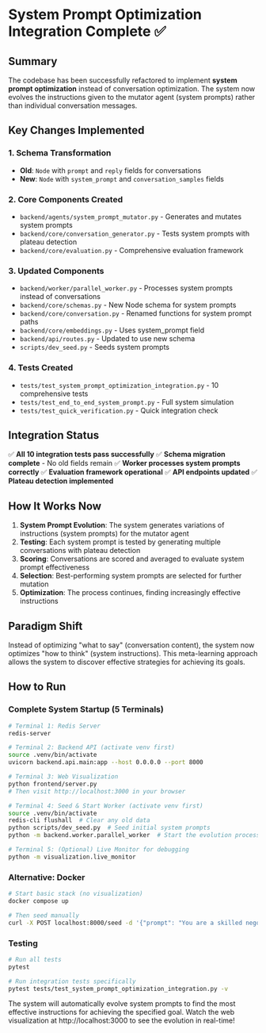 # System Prompt Optimization Integration Complete ✅

## Summary

The codebase has been successfully refactored to implement **system prompt optimization** instead of conversation optimization. The system now evolves the instructions given to the mutator agent (system prompts) rather than individual conversation messages.

## Key Changes Implemented

### 1. Schema Transformation
- **Old**: `Node` with `prompt` and `reply` fields for conversations
- **New**: `Node` with `system_prompt` and `conversation_samples` fields

### 2. Core Components Created
- `backend/agents/system_prompt_mutator.py` - Generates and mutates system prompts
- `backend/core/conversation_generator.py` - Tests system prompts with plateau detection
- `backend/core/evaluation.py` - Comprehensive evaluation framework

### 3. Updated Components
- `backend/worker/parallel_worker.py` - Processes system prompts instead of conversations
- `backend/core/schemas.py` - New Node schema for system prompts
- `backend/core/conversation.py` - Renamed functions for system prompt paths
- `backend/core/embeddings.py` - Uses system_prompt field
- `backend/api/routes.py` - Updated to use new schema
- `scripts/dev_seed.py` - Seeds system prompts

### 4. Tests Created
- `tests/test_system_prompt_optimization_integration.py` - 10 comprehensive tests
- `tests/test_end_to_end_system_prompt.py` - Full system simulation
- `tests/test_quick_verification.py` - Quick integration check

## Integration Status

✅ **All 10 integration tests pass successfully**
✅ **Schema migration complete** - No old fields remain
✅ **Worker processes system prompts correctly**
✅ **Evaluation framework operational**
✅ **API endpoints updated**
✅ **Plateau detection implemented**

## How It Works Now

1. **System Prompt Evolution**: The system generates variations of instructions (system prompts) for the mutator agent
2. **Testing**: Each system prompt is tested by generating multiple conversations with plateau detection
3. **Scoring**: Conversations are scored and averaged to evaluate system prompt effectiveness
4. **Selection**: Best-performing system prompts are selected for further mutation
5. **Optimization**: The process continues, finding increasingly effective instructions

## Paradigm Shift

Instead of optimizing "what to say" (conversation content), the system now optimizes "how to think" (system instructions). This meta-learning approach allows the system to discover effective strategies for achieving its goals.

## How to Run

### Complete System Startup (5 Terminals)

```bash
# Terminal 1: Redis Server
redis-server

# Terminal 2: Backend API (activate venv first)
source .venv/bin/activate
uvicorn backend.api.main:app --host 0.0.0.0 --port 8000

# Terminal 3: Web Visualization
python frontend/server.py
# Then visit http://localhost:3000 in your browser

# Terminal 4: Seed & Start Worker (activate venv first)
source .venv/bin/activate
redis-cli flushall  # Clear any old data
python scripts/dev_seed.py  # Seed initial system prompts
python -m backend.worker.parallel_worker  # Start the evolution process

# Terminal 5: (Optional) Live Monitor for debugging
python -m visualization.live_monitor
```

### Alternative: Docker
```bash
# Start basic stack (no visualization)
docker compose up

# Then seed manually
curl -X POST localhost:8000/seed -d '{"prompt": "You are a skilled negotiator focused on building trust."}' -H "Content-Type: application/json"
```

### Testing
```bash
# Run all tests
pytest

# Run integration tests specifically
pytest tests/test_system_prompt_optimization_integration.py -v
```

The system will automatically evolve system prompts to find the most effective instructions for achieving the specified goal. Watch the web visualization at http://localhost:3000 to see the evolution in real-time!